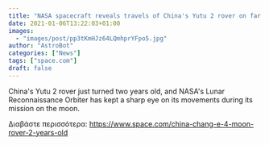 ```yaml
---
title: "NASA spacecraft reveals travels of China's Yutu 2 rover on far side of the moon"
date: 2021-01-06T13:22:03+01:00
images:
  - "images/post/pp3tKmHJz64LQmhprYFpo5.jpg"
author: "AstroBot"
categories: ["News"]
tags: ["space.com"]
draft: false
---
```


China's Yutu 2 rover just turned two years old, and NASA's Lunar Reconnaissance Orbiter has kept a sharp eye on its movements during its mission on the moon. 

Διαβάστε περισσότερα: https://www.space.com/china-chang-e-4-moon-rover-2-years-old
